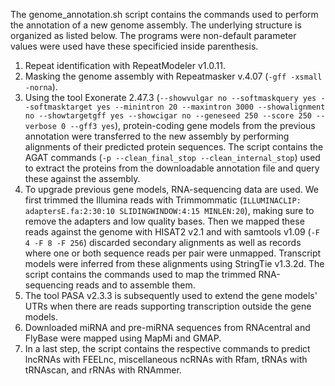 The genome_annotation.sh script contains the commands used to perform the annotation of a new genome assembly. The underlying structure is organized as listed below. The programs were non-default parameter values were used have these specificied inside parenthesis. 

1. Repeat identification with RepeatModeler v1.0.11.
2. Masking the genome assembly with Repeatmasker v.4.07 (`-gff -xsmall -norna`).
3. Using the tool Exonerate 2.47.3 (`--showvulgar no --softmaskquery yes --softmasktarget yes --minintron 20 --maxintron 3000 --showalignment no --showtargetgff yes --showcigar no --geneseed 250 --score 250 --verbose 0 --gff3 yes`), protein-coding gene models from the previous annotation were transferred to the new assembly by performing alignments of their predicted protein sequences. The script contains the AGAT commands (`-p --clean_final_stop --clean_internal_stop`) used to extract the proteins from the downloadable annotation file and query these against the assembly.
4. To upgrade previous gene models, RNA-sequencing data are used. We first trimmed the Illumina reads with Trimmommatic (`ILLUMINACLIP: adaptersE.fa:2:30:10 SLIDINGWINDOW:4:15 MINLEN:20`), making sure to remove the adapters and low quality bases. Then we mapped these reads against the genome with HISAT2 v2.1 and with samtools v1.09 (`-F 4 -F 8 -F 256`) discarded secondary alignments as well as records where one or both sequence reads per pair were unmapped. Transcript models were inferred from these alignments using StringTie v1.3.2d. The script contains the commands used to map the trimmed RNA-sequencing reads and to assemble them.
5. The tool PASA v2.3.3 is subsequently used to extend the gene models' UTRs when there are reads supporting transcription outside the gene models.
6. Downloaded miRNA and pre-miRNA sequences from RNAcentral and FlyBase were mapped using MapMi and GMAP.
7. In a last step, the script contains the respective commands to predict lncRNAs with FEELnc, miscellaneous ncRNAs with Rfam, tRNAs with tRNAscan, and rRNAs with RNAmmer.
